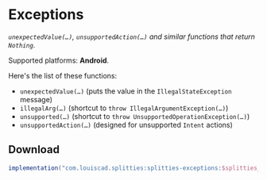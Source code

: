 # Exceptions

*`unexpectedValue(…)`, `unsupportedAction(…)` and similar functions that return `Nothing`.*

Supported platforms: **Android**.

Here's the list of these functions:
* `unexpectedValue(…)` (puts the value in the `IllegalStateException` message)
* `illegalArg(…)` (shortcut to `throw IllegalArgumentException(…)`)
* `unsupported(…)` (shortcut to `throw UnsupportedOperationException(…)`)
* `unsupportedAction(…)` (designed for unsupported `Intent` actions)

## Download

```groovy
implementation("com.louiscad.splitties:splitties-exceptions:$splitties_version")
```
